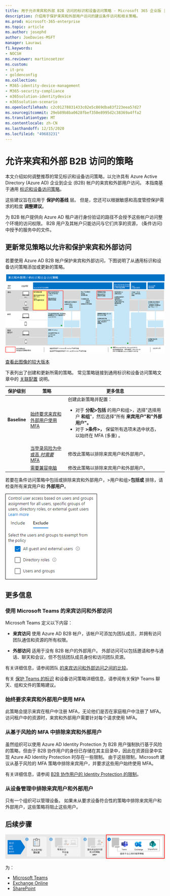 ```yaml
---
title: 用于允许来宾和外部 B2B 访问的标识和设备访问策略 - Microsoft 365 企业版 |Microsoft Docs
description: 介绍用于保护来宾和外部用户访问的建议条件访问和相关策略。
ms.prod: microsoft-365-enterprise
ms.topic: article
ms.author: josephd
author: JoeDavies-MSFT
manager: Laurawi
f1.keywords:
- NOCSH
ms.reviewer: martincoetzer
ms.custom:
- it-pro
- goldenconfig
ms.collection:
- M365-identity-device-management
- M365-security-compliance
- m365solution-identitydevice
- m365solution-scenario
ms.openlocfilehash: c2c01278831433c02e5c869dba83f223eea57d27
ms.sourcegitcommit: 29eb89b8ba0628fbef350e8995d2c38369a4ffa2
ms.translationtype: MT
ms.contentlocale: zh-CN
ms.lasthandoff: 12/15/2020
ms.locfileid: "49683231"
---
```

# <a name="policies-for-allowing-guest-and-external-b2b-access"></a>允许来宾和外部 B2B 访问的策略

本文介绍如何调整推荐的常见标识和设备访问策略，以允许具有 Azure Active Directory (Azure AD) 企业到企业 (B2B) 帐户的来宾和外部用户访问。 本指南基于通用 [标识和设备访问策略](identity-access-policies.md)。

这些建议旨在应用于 **保护的基线** 层。 但是，您还可以根据敏感和高度管控保护需求的粒度 **调整建议**。 

为 B2B 帐户提供向 Azure AD 租户进行身份验证的路径不会授予这些帐户访问整个环境的访问权限。 B2B 用户及其帐户只能访问与它们共享的资源， (条件访问) 中授予的服务中的文件。

## <a name="updating-the-common-policies-to-allow-and-protect-guest-and-external-access"></a>更新常见策略以允许和保护来宾和外部访问

若要使用 Azure AD B2B 帐户保护来宾和外部访问，下图说明了从通用标识和设备访问策略添加或更新的策略。

[![用于保护来宾访问的策略更新摘要](../../media/microsoft-365-policies-configurations/identity-access-ruleset-guest.png)](https://github.com/MicrosoftDocs/microsoft-365-docs/raw/public/microsoft-365/media/microsoft-365-policies-configurations/identity-access-ruleset-guest.png)

[查看此图像的较大版本](https://github.com/MicrosoftDocs/microsoft-365-docs/raw/public/microsoft-365/media/microsoft-365-policies-configurations/identity-access-ruleset-guest.png)

下表列出了创建和更新所需的策略。 常见策略链接到通用标识和设备访问策略文章中的 [关联配置](identity-access-policies.md) 说明。

|保护级别|策略|更多信息|
|---|---|---|
|**Baseline**|[始终要求来宾和外部用户使用 MFA](identity-access-policies.md#require-mfa-based-on-sign-in-risk)|创建此新策略并配置： <ul><li> 对于 **分配>包括** 的用户和组>，选择"选择用户 **和组**"，然后选择"所有 **来宾用户"和"外部用户"。** </li><li> 对于 **>条件>，** 保留所有选项未选中状态，以始终在 MFA (多重) 。</li>|
||[当登录风险为中或高 *时需要* MFA](identity-access-policies.md#require-mfa-based-on-sign-in-risk)|修改此策略以排除来宾用户和外部用户。|
||[需要兼容电脑](identity-access-policies.md#require-compliant-pcs-but-not-compliant-phones-and-tablets)|修改此策略以排除来宾用户和外部用户。|

若要在条件访问策略中包括或排除来宾和外部用户，>用户和组>**包括或** 排除，请检查所有来宾用户和 **外部用户**。

![用于排除来宾和外部用户的控件的屏幕截图](../../media/microsoft-365-policies-configurations/identity-access-exclude-guests-ui.png)

## <a name="more-information"></a>更多信息

### <a name="guest-and-external-access-with-microsoft-teams"></a>使用 Microsoft Teams 的来宾访问和外部访问

Microsoft Teams 定义以下内容：

- **来宾访问** 使用 Azure AD B2B 帐户，该帐户可添加为团队成员，并拥有访问团队通信和资源的所有权限。

- **外部访问** 适用于没有 B2B 帐户的外部用户。 外部访问可以包括邀请和参与通话、聊天和会议，但不包括团队成员身份和访问团队资源。

有关详细信息，请参阅团队 [的来宾访问和外部访问之间的比较](https://docs.microsoft.com/microsoftteams/communicate-with-users-from-other-organizations#compare-external-and-guest-access)。

有关 [保护 Teams 的标识](teams-access-policies.md) 和设备访问策略详细信息，请参阅有关保护 Teams 聊天、组和文件的策略建议。

### <a name="require-mfa-always-for-guest-and-external-users"></a>始终要求来宾和外部用户使用 MFA

此策略会提示来宾在租户中注册 MFA，无论他们是否在家庭租户中注册了 MFA。 访问租户中的资源时，来宾和外部用户需要针对每个请求使用 MFA。

### <a name="excluding-guest-and-external-users-from-risk-based-mfa"></a>从基于风险的 MFA 中排除来宾和外部用户

虽然组织可以使用 Azure AD Identity Protection 为 B2B 用户强制执行基于风险的策略，但由于 B2B 协作用户的身份已存储在其主目录中，因此在资源目录中实现 Azure AD Identity Protection 时存在一些限制。 由于这些限制，Microsoft 建议从基于风险的 MFA 策略中排除来宾用户，并要求这些用户始终使用 MFA。

有关详细信息，请参阅 [B2B 协作用户的 Identity Protection 的限制](https://docs.microsoft.com/azure/active-directory/identity-protection/concept-identity-protection-b2b#limitations-of-identity-protection-for-b2b-collaboration-users)。

### <a name="excluding-guest-and-external-users-from-device-management"></a>从设备管理中排除来宾用户和外部用户

只有一个组织可以管理设备。 如果未从要求设备符合性的策略中排除来宾用户和外部用户，这些策略将阻止这些用户。

## <a name="next-step"></a>后续步骤

![步骤 4：Microsoft 365 云应用的策略](../../media/microsoft-365-policies-configurations/identity-device-access-steps-next-step-4.png)

为：

- [Microsoft Teams](teams-access-policies.md)
- [Exchange Online](secure-email-recommended-policies.md)
- [SharePoint](sharepoint-file-access-policies.md)
